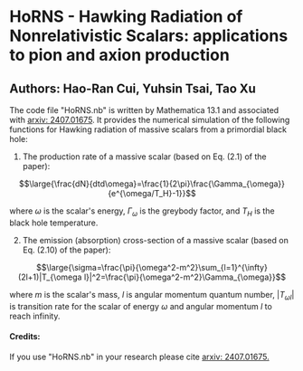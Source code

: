 # HoRNS - Hawking Radiation of Nonrelativistic Scalars: applications to pion and axion production
## Authors: Hao-Ran Cui, Yuhsin Tsai, Tao Xu

The code file "HoRNS.nb" is written by Mathematica 13.1 and associated with [arxiv: 2407.01675](https://arxiv.org/abs/2407.01675). It provides the numerical simulation of the following functions for Hawking radiation of massive scalars from a primordial black hole: 

1. The production rate of a massive scalar (based on Eq. (2.1) of the paper):

$$\large{\frac{dN}{dtd\omega}=\frac{1}{2\pi}\frac{\Gamma_{\omega}}{e^{\omega/T_H}-1}}$$ 

where $\omega$ is the scalar's energy, $\Gamma_{\omega}$ is the greybody factor, and $T_{H}$ is the black hole temperature. 

2. The emission (absorption) cross-section of a massive scalar (based on Eq. (2.10) of the paper):

$$\large{\sigma=\frac{\pi}{\omega^2-m^2}\sum_{l=1}^{\infty}(2l+1)|T_{\omega l}|^2=\frac{\pi}{\omega^2-m^2}\Gamma_{\omega}}$$

where $m$ is the scalar's mass, $l$ is angular momentum quantum number, $|T_{\omega l}|$ is transition rate for the scalar of energy $\omega$ and angular momentum $l$ to reach infinity. 

#### Credits: 
If you use "HoRNS.nb" in your research please cite [arxiv: 2407.01675.](https://arxiv.org/abs/2407.01675)
